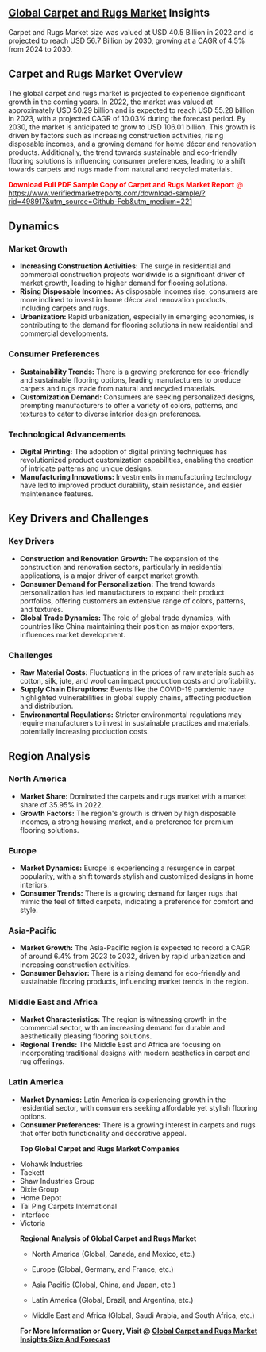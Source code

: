 <h2><a href="https://www.verifiedmarketreports.com/download-sample/?rid=498917&amp;utm_source=Github&amp;utm_medium=221" target="_blank">Global Carpet and Rugs Market</a> Insights</h2><p>Carpet and Rugs Market size was valued at USD 40.5 Billion in 2022 and is projected to reach USD 56.7 Billion by 2030, growing at a CAGR of 4.5% from 2024 to 2030.</p><p> <h2>Carpet and Rugs Market Overview</h2> <p>The global carpet and rugs market is projected to experience significant growth in the coming years. In 2022, the market was valued at approximately USD 50.29 billion and is expected to reach USD 55.28 billion in 2023, with a projected CAGR of 10.03% during the forecast period. By 2030, the market is anticipated to grow to USD 106.01 billion. This growth is driven by factors such as increasing construction activities, rising disposable incomes, and a growing demand for home décor and renovation products. Additionally, the trend towards sustainable and eco-friendly flooring solutions is influencing consumer preferences, leading to a shift towards carpets and rugs made from natural and recycled materials. </p> <p><p><span class=""><span style="color: #ff0000;"><strong>Download Full PDF Sample Copy of Carpet and Rugs Market Report</strong> @ </span><a href="https://www.verifiedmarketreports.com/download-sample/?rid=498917&amp;utm_source=Github-Feb&amp;utm_medium=221" target="_blank">https://www.verifiedmarketreports.com/download-sample/?rid=498917&amp;utm_source=Github-Feb&amp;utm_medium=221</a></span></p></p> <h2>Dynamics</h2> <h3>Market Growth</h3> <ul> <li><strong>Increasing Construction Activities:</strong> The surge in residential and commercial construction projects worldwide is a significant driver of market growth, leading to higher demand for flooring solutions. </li> <li><strong>Rising Disposable Incomes:</strong> As disposable incomes rise, consumers are more inclined to invest in home décor and renovation products, including carpets and rugs. </li> <li><strong>Urbanization:</strong> Rapid urbanization, especially in emerging economies, is contributing to the demand for flooring solutions in new residential and commercial developments. </li> </ul> <h3>Consumer Preferences</h3> <ul> <li><strong>Sustainability Trends:</strong> There is a growing preference for eco-friendly and sustainable flooring options, leading manufacturers to produce carpets and rugs made from natural and recycled materials. </li> <li><strong>Customization Demand:</strong> Consumers are seeking personalized designs, prompting manufacturers to offer a variety of colors, patterns, and textures to cater to diverse interior design preferences. </li> </ul> <h3>Technological Advancements</h3> <ul> <li><strong>Digital Printing:</strong> The adoption of digital printing techniques has revolutionized product customization capabilities, enabling the creation of intricate patterns and unique designs. </li> <li><strong>Manufacturing Innovations:</strong> Investments in manufacturing technology have led to improved product durability, stain resistance, and easier maintenance features. </li> </ul> <h2>Key Drivers and Challenges</h2> <h3>Key Drivers</h3> <ul> <li><strong>Construction and Renovation Growth:</strong> The expansion of the construction and renovation sectors, particularly in residential applications, is a major driver of carpet market growth. </li> <li><strong>Consumer Demand for Personalization:</strong> The trend towards personalization has led manufacturers to expand their product portfolios, offering customers an extensive range of colors, patterns, and textures. </li> <li><strong>Global Trade Dynamics:</strong> The role of global trade dynamics, with countries like China maintaining their position as major exporters, influences market development. </li> </ul> <h3>Challenges</h3> <ul> <li><strong>Raw Material Costs:</strong> Fluctuations in the prices of raw materials such as cotton, silk, jute, and wool can impact production costs and profitability. </li> <li><strong>Supply Chain Disruptions:</strong> Events like the COVID-19 pandemic have highlighted vulnerabilities in global supply chains, affecting production and distribution. </li> <li><strong>Environmental Regulations:</strong> Stricter environmental regulations may require manufacturers to invest in sustainable practices and materials, potentially increasing production costs. </li> </ul> <h2>Region Analysis</h2> <h3>North America</h3> <ul> <li><strong>Market Share:</strong> Dominated the carpets and rugs market with a market share of 35.95% in 2022. </li> <li><strong>Growth Factors:</strong> The region's growth is driven by high disposable incomes, a strong housing market, and a preference for premium flooring solutions. </li> </ul> <h3>Europe</h3> <ul> <li><strong>Market Dynamics:</strong> Europe is experiencing a resurgence in carpet popularity, with a shift towards stylish and customized designs in home interiors. </li> <li><strong>Consumer Trends:</strong> There is a growing demand for larger rugs that mimic the feel of fitted carpets, indicating a preference for comfort and style. </li> </ul> <h3>Asia-Pacific</h3> <ul> <li><strong>Market Growth:</strong> The Asia-Pacific region is expected to record a CAGR of around 6.4% from 2023 to 2032, driven by rapid urbanization and increasing construction activities. </li> <li><strong>Consumer Behavior:</strong> There is a rising demand for eco-friendly and sustainable flooring products, influencing market trends in the region. </li> </ul> <h3>Middle East and Africa</h3> <ul> <li><strong>Market Characteristics:</strong> The region is witnessing growth in the commercial sector, with an increasing demand for durable and aesthetically pleasing flooring solutions. </li> <li><strong>Regional Trends:</strong> The Middle East and Africa are focusing on incorporating traditional designs with modern aesthetics in carpet and rug offerings. </li> </ul> <h3>Latin America</h3> <ul> <li><strong>Market Dynamics:</strong> Latin America is experiencing growth in the residential sector, with consumers seeking affordable yet stylish flooring options. </li> <li><strong>Consumer Preferences:</strong> There is a growing interest in carpets and rugs that offer both functionality and decorative appeal.</p><p><strong>Top Global Carpet and Rugs Market Companies</strong></p><div data-test-id=""><p><li>Mohawk Industries</li><li> Taekett</li><li> Shaw Industries Group</li><li> Dixie Group</li><li> Home Depot</li><li> Tai Ping Carpets International</li><li> Interface</li><li> Victoria</li></p><div><strong>Regional Analysis of&nbsp;Global Carpet and Rugs Market</strong></div><ul><li dir="ltr"><p dir="ltr">North America&nbsp;(Global, Canada, and Mexico, etc.)</p></li><li dir="ltr"><p dir="ltr">Europe (Global, Germany, and France, etc.)</p></li><li dir="ltr"><p dir="ltr">Asia Pacific&nbsp;(Global, China, and Japan, etc.)</p></li><li dir="ltr"><p dir="ltr">Latin America&nbsp;(Global, Brazil, and Argentina, etc.)</p></li><li dir="ltr">Middle East and Africa&nbsp;(Global, Saudi Arabia, and South Africa, etc.)</li></ul><p><strong>For More Information or Query, Visit @&nbsp;</strong><strong><a href="https://www.verifiedmarketreports.com/product/carpet-and-rugs-market-size-and-forecast/?utm_source=Github&amp;utm_medium=221" target="_blank">Global Carpet and Rugs Market Insights Size And Forecast</a></strong></p></div>
